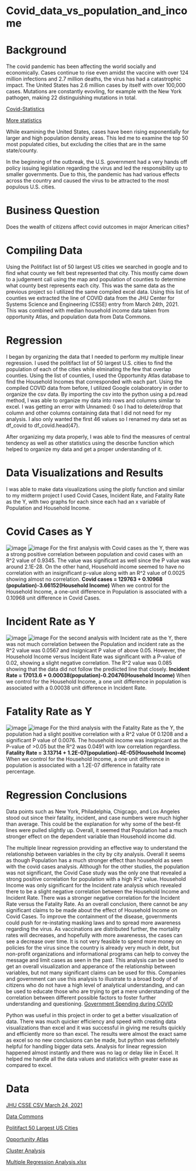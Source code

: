 # Covid_data_vs_population_and_income
# Background
The covid pandemic has been affecting the world socially and economically. Cases continue to rise even amidst the vaccine with over 124 million infections and 2.7 million deaths, the virus has had a catastrophic impact. The United States has 2.6 million cases by itself with over 100,000 cases. Mutations are constantly evovling, for example with the New York pathogen, making 22 distinguishing mutations in total.

[Covid-Statistics](https://www.medicalnewstoday.com/articles/live-updates-coronavirus-covid-19#1)

[More statistics](https://www.nature.com/articles/d41586-020-00502-w)

While examining the United States,  cases have been rising exponentially for larger and high population density areas. This led me to examine the top 50 most populated cities, but excluding the cities that are in the same state/county. 

In the beginning of the outbreak, the U.S. government had a very hands off policy issuing legislation regarding the virus and led the responsibility up to smaller governments. Due to this, the pandemic has had various effects across the country and caused the virus to be attracted to the most populous U.S. cities.

# Business Question
Does the wealth of citizens affect covid outcomes in major American cities?
# Compiling Data
Using the Politifact list of 50 largest US cities we searched in google and to find what county we felt best represented that city. This mostly came down to a judgement call using the map and population of counties to determine what county best represents each city. This was the same data as the previous project so I utilized the same compiled excel data.
Using this list of counties we extracted the line of COVID data from the JHU Center for Systems Science and Engineering (CSSE) entry from March 24th, 2021. This was combined with median household income data taken from opportunity Atlas, and population data from Data Commons.
# Regression
I began by organizing the data that I needed to perform my multiple linear regression. I used the politifact list of 50 largest U.S. cities to find the population of each of the cities while elminating the few that overlap counties. Using the list of counties, I used the Opportunity Atlas database to find the Household Incomes that corresponded with each part. Using the compiled COVID data from before, I utilized Google colaboratory in order to organize the csv data. By importing the csv into the python using a pd.read method, I was able to organize my data into rows and columns similar to excel. I was getting an error with Unnamed: 0 so I had to delete/drop that column and other columns containing data that I did not need for my analysis. I also only wanted the first 46 values so I renamed my data set as df_covid to df_covid.head(47).

After organizing my data properly, I was able to find the measures of central tendency as well as other statistics using the describe function which helped to organize my data and get a proper understanding of it.

# Data Visualizations and Results
I was able to make data visualizations using the plotly function and similar to my midterm project I used Covid Cases, Incident Rate, and Fatality Rate as the Y, with two graphs for each since each had an x variable of Population and Household Income. 

# Covid Cases as Y
![image](https://user-images.githubusercontent.com/78445017/114911429-fd278380-9dec-11eb-8941-1964550a0c5e.png)
![image](https://user-images.githubusercontent.com/78445017/114911460-07e21880-9ded-11eb-9811-4a39ebd5e8bd.png)
For the first analysis with Covid cases as the Y, there was a strong positive correlation between population and covid cases with an R^2 value of 0.9345. The value was significant as well since the P value was around 2.1E-28. On the other hand, Household income seemed to have no correlation with an insignificant p-value along with an R^2 value of 0.0025 showing almost no correlation. 
**Covid cases = 129763 + 0.10968 (population)-3.66152(Household Income)** 
When we control for the Household Income, a one-unit difference in Population is associated with a 0.10968 unit difference in Covid Cases.
# Incident Rate as Y
![image](https://user-images.githubusercontent.com/78445017/114911506-16303480-9ded-11eb-8ea9-c6b8f5d1d369.png)
![image](https://user-images.githubusercontent.com/78445017/114911532-1c261580-9ded-11eb-93d5-0d33031d75c8.png)
For the second analysis with Incident rate as the Y, there was not much correlation between the Population and incident rate as the R^2 value was 0.0567 and insignicant P value of above 0.05. However, the Household Income versus Incident Rate was significant with a P-value of 0.02, showing a slight negative correlation. The R^2 value was 0.085 showing that the data did not follow the prediicted line that closely. 
**Incident Rate = 17013.6 + 0.00038(population)-0.20476(Household Income)**
When we control for the Household Income, a one unit difference in population is associated with a 0.00038 unit difference in Incident Rate. 

# Fatality Rate as Y
![image](https://user-images.githubusercontent.com/78445017/114911590-2a743180-9ded-11eb-98ce-267bb4287ce7.png)
![image](https://user-images.githubusercontent.com/78445017/114911619-3233d600-9ded-11eb-89bd-baee61a6faec.png)
For the third analysis with the Fatality Rate as the Y, the population had a slight positive correlation with a R^2 value 0f 0.1208 and a significant P value of 0.0076. The household income was insignicant as the P-value of >0.05 but the R^2 was 0.0491 with low correlation regardless.
**Fatality Rate = 3.13714 + 1.2E-07(population)-4E-05(Household Income)**
When we control for the Household Income, a one unit difference in population is associated with a 1.2E-07 difference in fatality rate percentage.
# Regression Conclusions 
Data points such as New York, Philadelphia, Chigcago, and Los Angeles stood out since their fatality, incident, and case numbers were much higher than average. This could be the explanation for why some of the best-fit lines were pulled slightly up. Overall, it seemed that Population had a much stronger effect on the dependent variable than Household income did. 

The multiple linear regression providing an effective way to understand the relationship between variables in the city by city analysis. Overall it seems as though Population has a much stronger effect than household as seen with the covid cases analysis. Although for the other studies, the population was not significant, the Covid Case study was the only one that revealed a strong positive correlation for population with a high R^2 value. Household Income was only significant for the Incident rate analysis which revealed there to be a slight negative correlation between the Household Income and Incident Rate. There was a stronger negative correlation for the Incident Rate versus the Fatality Rate. As an overall conclusion, there cannot be any significant claims to be made about the effect of Household Income on Covid Cases. To improve the containment of the disease, governments could push for re-instating masking laws and to spread more awareness regarding the virus. As vaccinations are distributed further, the mortality rates will decreases, and hopefully with more awarenesss, the cases can see a decrease over time. It is not very feasible to spend more money on policies for the virus since the country is already very much in debt, but non-profit organizations and informational programs can help to convey the message and limit cases as seen in the past. This analysis can be used to get an overall visualization and apperance of the relationship between variables, but not many significant claims can be used for this. Companies and government can use this analysis to illustrate to a broad body of of citizens who do not have a high level of analytical understanding, and can be used to educate those who are trying to get a mere understanding of the correlation between different possible factors to foster further understanding and questioning. [Government Spending during COVID](https://www.brookings.edu/blog/up-front/2020/03/25/where-is-the-u-s-government-getting-all-the-money-its-spending-in-the-coronavirus-crisis/)

Python was useful in this project in order to get a better visualization of data. There was much quicker efficiency and speed with creating data visualizations than excel and it was successful in giving me results quickly and efficiently more so than excel. The results were almost the exact same as excel so no new conclusions can be made, but python was definitely helpful for handling bigger data sets. Analysis for linear regression happened almost instantly and there was no lag or delay like in Excel. It helped me handle all the data values and statistics with greater ease as compared to excel.

# Data 
[JHU CSSE CSV March 24, 2021](https://github.com/CSSEGISandData/COVID-19/blob/master/csse_covid_19_data/csse_covid_19_daily_reports_us/03-24-2021.csv)

[Data Commons](https://datacommons.org/place/geoId/06037)

[Politifact 50 Largest US Cities](https://www.politifact.com/largestcities/)

[Opportunity Atlas](https://www.opportunityatlas.org/)

[Cluster Analysis](https://github.com/cmclane1/Covid-in-Americas-Largest-Cities/blob/main/Covid_Cities_Cluster.xlsx)

[Multiple Regression Analysis.xlsx](https://github.com/cmclane1/Covid-in-Americas-Largest-Cities/files/6218152/Multiple.Regression.Analysis.xlsx)



